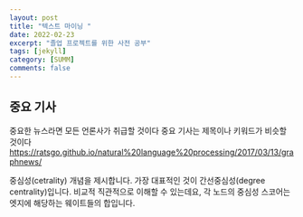```yaml
---
layout: post
title: "텍스트 마이닝 "
date: 2022-02-23
excerpt: "졸업 프로젝트를 위한 사전 공부"
tags: [jekyll]
category: [SUMM]
comments: false
---
```

## 중요 기사
중요한 뉴스라면 모든 언론사가 취급할 것이다
중요 기사는 제목이나 키워드가 비슷할 것이다
https://ratsgo.github.io/natural%20language%20processing/2017/03/13/graphnews/

중심성(cetrality) 개념을 제시합니다. 가장 대표적인 것이 간선중심성(degree centrality)입니다. 비교적 직관적으로 이해할 수 있는데요, 각 노드의 중심성 스코어는 엣지에 해당하는 웨이트들의 합입니다.

